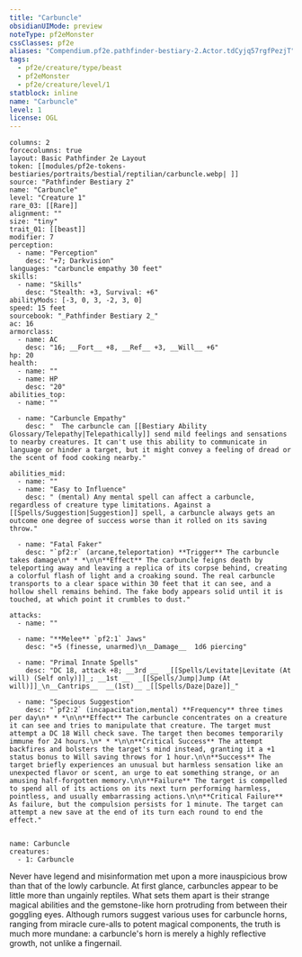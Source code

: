 ```yaml
---
title: "Carbuncle"
obsidianUIMode: preview
noteType: pf2eMonster
cssClasses: pf2e
aliases: "Compendium.pf2e.pathfinder-bestiary-2.Actor.tdCyjq57rgfPezjT" 
tags:
  - pf2e/creature/type/beast
  - pf2eMonster
  - pf2e/creature/level/1
statblock: inline
name: "Carbuncle"
level: 1
license: OGL
---
```


```statblock
columns: 2
forcecolumns: true
layout: Basic Pathfinder 2e Layout
token: [[modules/pf2e-tokens-bestiaries/portraits/bestial/reptilian/carbuncle.webp| ]]
source: "Pathfinder Bestiary 2"
name: "Carbuncle"
level: "Creature 1"
rare_03: [[Rare]]
alignment: ""
size: "tiny"
trait_01: [[beast]]
modifier: 7
perception:
  - name: "Perception"
    desc: "+7; Darkvision"
languages: "carbuncle empathy 30 feet"
skills:
  - name: "Skills"
    desc: "Stealth: +3, Survival: +6"
abilityMods: [-3, 0, 3, -2, 3, 0]
speed: 15 feet
sourcebook: "_Pathfinder Bestiary 2_"
ac: 16
armorclass:
  - name: AC
    desc: "16; __Fort__ +8, __Ref__ +3, __Will__ +6"
hp: 20
health:
  - name: ""
  - name: HP
    desc: "20"
abilities_top:
  - name: ""

  - name: "Carbuncle Empathy"
    desc: "  The carbuncle can [[Bestiary Ability Glossary/Telepathy|Telepathically]] send mild feelings and sensations to nearby creatures. It can't use this ability to communicate in language or hinder a target, but it might convey a feeling of dread or the scent of food cooking nearby."

abilities_mid:
  - name: ""
  - name: "Easy to Influence"
    desc: " (mental) Any mental spell can affect a carbuncle, regardless of creature type limitations. Against a [[Spells/Suggestion|Suggestion]] spell, a carbuncle always gets an outcome one degree of success worse than it rolled on its saving throw."

  - name: "Fatal Faker"
    desc: "`pf2:r` (arcane,teleportation) **Trigger** The carbuncle takes damage\n* * *\n\n**Effect** The carbuncle feigns death by teleporting away and leaving a replica of its corpse behind, creating a colorful flash of light and a croaking sound. The real carbuncle transports to a clear space within 30 feet that it can see, and a hollow shell remains behind. The fake body appears solid until it is touched, at which point it crumbles to dust."

attacks:
  - name: ""

  - name: "**Melee** `pf2:1` Jaws"
    desc: "+5 (finesse, unarmed)\n__Damage__  1d6 piercing"

  - name: "Primal Innate Spells"
    desc: "DC 18, attack +8; __3rd __  _[[Spells/Levitate|Levitate (At will) (Self only)]]_; __1st __  _[[Spells/Jump|Jump (At will)]]_\n__Cantrips__  __(1st)__ _[[Spells/Daze|Daze]]_"

  - name: "Specious Suggestion"
    desc: "`pf2:2` (incapacitation,mental) **Frequency** three times per day\n* * *\n\n**Effect** The carbuncle concentrates on a creature it can see and tries to manipulate that creature. The target must attempt a DC 18 Will check save. The target then becomes temporarily immune for 24 hours.\n* * *\n\n**Critical Success** The attempt backfires and bolsters the target's mind instead, granting it a +1 status bonus to Will saving throws for 1 hour.\n\n**Success** The target briefly experiences an unusual but harmless sensation like an unexpected flavor or scent, an urge to eat something strange, or an amusing half-forgotten memory.\n\n**Failure** The target is compelled to spend all of its actions on its next turn performing harmless, pointless, and usually embarrassing actions.\n\n**Critical Failure** As failure, but the compulsion persists for 1 minute. The target can attempt a new save at the end of its turn each round to end the effect."
 
```

```encounter-table
name: Carbuncle
creatures:
  - 1: Carbuncle
```



Never have legend and misinformation met upon a more inauspicious brow than that of the lowly carbuncle. At first glance, carbuncles appear to be little more than ungainly reptiles. What sets them apart is their strange magical abilities and the gemstone-like horn protruding from between their goggling eyes. Although rumors suggest various uses for carbuncle horns, ranging from miracle cure-alls to potent magical components, the truth is much more mundane: a carbuncle's horn is merely a highly reflective growth, not unlike a fingernail.
